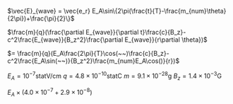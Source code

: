     
$\vec{E}_{wave} = \vec{e_r} E_A\sin\{2\pi(\frac{t}{T}-\frac{m_{num}\theta}{2\pi})+\frac{\pi}{2}\}$

$\frac{m}{q}(\frac{\partial E_{wave}}{\partial t}\frac{c}{B_z}-c^2\frac{E_{wave}}{B_z^2}\frac{\partial E_{wave}}{r\partial \theta})$

$= \frac{m}{q}(E_A\frac{2\pi}{T}\cos(~~)\frac{c}{B_z}-c^2\frac{E_A\sin(~~)}{B_z^2}\frac{m_{num}E_A\cos()}{r})$

$E_A = 10^{-7}\mathrm{statV/cm}$
$q = 4.8\times10^{-10}\mathrm{statC}$
$m = 9.1\times10^{-28}\mathrm{g}$
$B_z = 1.4\times10^{-3}\mathrm{G}$

$E_A\times(4.0\times10^{-7}+2.9\times10^{-8})$